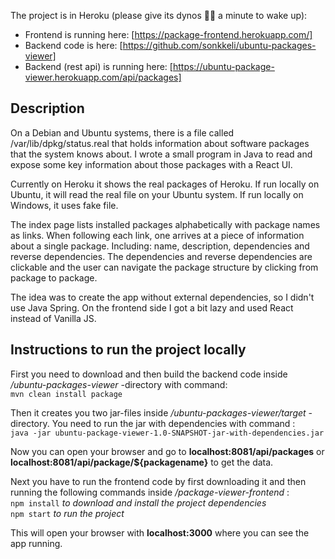 The project is in Heroku (please give its dynos :dragon::dragon: a minute to wake up):
* Frontend is running here: [https://package-frontend.herokuapp.com/]
* Backend code is here: [https://github.com/sonkkeli/ubuntu-packages-viewer]
* Backend (rest api) is running here: [https://ubuntu-package-viewer.herokuapp.com/api/packages]

## Description
On a Debian and Ubuntu systems, there is a file called /var/lib/dpkg/status.real that holds information about software packages that the system knows about. I wrote a small program in Java to read and expose some key information about those packages with a React UI.

Currently on Heroku it shows the real packages of Heroku. If run locally on Ubuntu, it will read the real file on your Ubuntu system. If run locally on Windows, it uses fake file.

The index page lists installed packages alphabetically with package names as links. When following each link, one arrives at a piece of information about a single package. Including: name, description, dependencies and reverse dependencies. The dependencies and reverse dependencies are clickable and the user can navigate the package structure by clicking from package to package.

The idea was to create the app without external dependencies, so I didn't use Java Spring. On the frontend side I got a bit lazy and used React instead of Vanilla JS.

## Instructions to run the project locally
First you need to download and then build the backend code inside _/ubuntu-packages-viewer_ -directory with command:     
`mvn clean install package`

Then it creates you two jar-files inside _/ubuntu-packages-viewer/target_ -directory. You need to run the jar with dependencies with command :     
`java -jar ubuntu-package-viewer-1.0-SNAPSHOT-jar-with-dependencies.jar`

Now you can open your browser and go to __localhost:8081/api/packages__ or __localhost:8081/api/package/${packagename}__ to get the data.

Next you have to run the frontend code by first downloading it and then running the following commands inside _/package-viewer-frontend_ :      
`npm install` _to download and install the project dependencies_      
`npm start` _to run the project_      

This will open your browser with __localhost:3000__ where you can see the app running.